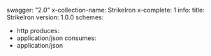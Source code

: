 swagger: "2.0"
x-collection-name: StrikeIron
x-complete: 1
info:
  title: StrikeIron
  version: 1.0.0
schemes:
- http
produces:
- application/json
consumes:
- application/json